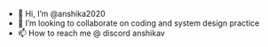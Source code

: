 - 👋 Hi, I’m @anshika2020
- 💞️ I’m looking to collaborate on coding and system design practice 
- 📫 How to reach me @ discord anshikav

<!---
anshika2020/anshika2020 is a ✨ special ✨ repository because its `README.md` (this file) appears on your GitHub profile.
You can click the Preview link to take a look at your changes.
--->

